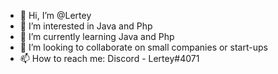 - 👋 Hi, I’m @Lertey
- 👀 I’m interested in Java and Php
- 🌱 I’m currently learning Java and Php
- 💞️ I’m looking to collaborate on small companies or start-ups
- 📫 How to reach me: Discord - Lertey#4071

<!---
Lertey/Lertey is a ✨ special ✨ repository because its `README.md` (this file) appears on your GitHub profile.
You can click the Preview link to take a look at your changes.
--->
